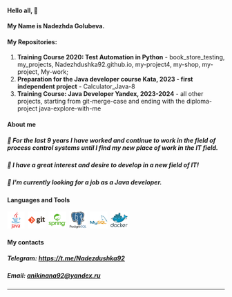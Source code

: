 #### **Hello all, 👋**
#### **My Name is Nadezhda Golubeva.**

#### **My Repositories**: 
1. **Training Course 2020: Test Automation in Python** - book_store_testing, my_projects, Nadezhdushka92.github.io, my-project4, my-shop, my-project, My-work;
2. **Preparation for the Java developer course Kata, 2023 - first independent project** - Calculator_Java-8
3. **Training Course: Java Developer Yandex, 2023-2024** - all other projects, starting from git-merge-case and ending with the diploma-project java-explore-with-me

#### About me
##### 📌 For the last 9 years I have worked and continue to work in the field of process control systems until I find my new place of work in the IT field.
##### 📌 I have a great interest and desire to develop in a new field of IT!
##### 📌 I'm currently looking for a job as a Java developer.

#### Languages and Tools
<div>
  <img src="https://github.com/devicons/devicon/blob/master/icons/java/java-original-wordmark.svg" title="Java" alt="Java" width="40" height="40"/>&nbsp;
  <img src="https://github.com/devicons/devicon/blob/master/icons/git/git-original-wordmark.svg" title="Git" **alt="Git" width="40" height="40"/>&nbsp;  
  <img src="https://github.com/devicons/devicon/blob/master/icons/spring/spring-original-wordmark.svg" title="Spring" alt="Spring" width="40" height="40"/>&nbsp;
  <img src="https://github.com/devicons/devicon/blob/master/icons/postgresql/postgresql-original-wordmark.svg" title="Git" **alt="Git" width="40" height="40"/>&nbsp;  
  <img src="https://github.com/devicons/devicon/blob/master/icons/mysql/mysql-original-wordmark.svg" title="MySQL"  alt="MySQL" width="40" height="40"/>&nbsp;
  <img src="https://github.com/devicons/devicon/blob/master/icons/docker/docker-original-wordmark.svg" title="Git" **alt="Git" width="40" height="40"/>
</div>

#### My contacts
##### Telegram: https://t.me/Nadezdushka92 &nbsp;
##### Email: anikinana92@yandex.ru
---


